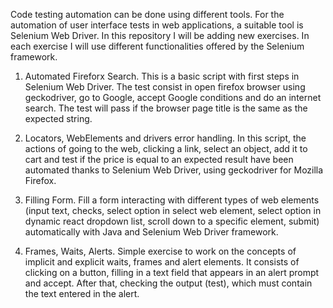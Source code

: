 Code testing automation can be done using different tools. For the automation of user interface tests in web applications, a suitable tool is Selenium Web Driver. In this repository I will be adding new exercises. In each exercise I will use different functionalities offered by the Selenium framework.

1. Automated Fireforx Search. This is a basic script with first steps in Selenium Web Driver. The test consist in open firefox browser using geckodriver, go to Google, accept Google conditions and do an internet search. The test will pass if the browser page title is the same as the expected string.

2. Locators, WebElements and drivers error handling. In this script, the actions of going to the web, clicking a link, select an object, add it to cart and test if the price is equal to an expected result have been automated thanks to Selenium Web Driver, using geckodriver for Mozilla Firefox.

3. Filling Form. Fill a form interacting with different types of web elements (input text, checks, select option in select web element, select option in dynamic react dropdown list, scroll down to a specific element, submit) automatically with Java and Selenium Web Driver framework.

4. Frames, Waits, Alerts. Simple exercise to work on the concepts of implicit and explicit waits, frames and alert elements. It consists of clicking on a button, filling in a text field that appears in an alert prompt and accept. After that, checking the output (test), which must contain the text entered in the alert.


